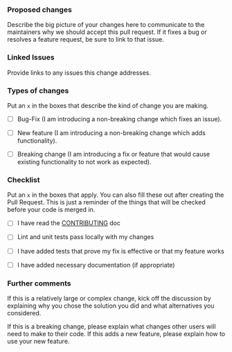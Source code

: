 ### Proposed changes

Describe the big picture of your changes here to communicate to the maintainers
why we should accept this pull request. If it fixes a bug or resolves a feature
request, be sure to link to that issue.


### Linked Issues

Provide links to any issues this change addresses.


### Types of changes

Put an `x` in the boxes that describe the kind of change you are making.

- [ ] Bug-Fix (I am introducing a non-breaking change which fixes an issue).
- [ ] New feature (I am introducing a non-breaking change which adds
      functionality).
- [ ] Breaking change (I am introducing a fix or feature that would cause
      existing functionality to not work as expected).


### Checklist

Put an `x` in the boxes that apply. You can also fill these out after creating
the Pull Request. This is just a reminder of the things that will be checked
before your code is merged in.

- [ ] I have read the [CONTRIBUTING] doc
- [ ] Lint and unit tests pass locally with my changes
- [ ] I have added tests that prove my fix is effective or that my
      feature works
- [ ] I have added necessary documentation (if appropriate)


### Further comments

If this is a relatively large or complex change, kick off the discussion by
explaining why you chose the solution you did and what alternatives you
considered.

If this is a breaking change, please explain what changes other users will need
to make to their code. If this adds a new feature, please explain how to use
your new feature.


[CONTRIBUTING]: https://github.com/stevethedev/regent/blob/master/CONTRIBUTING.md
[Pull Requests]: https://github.com/stevethedev/regent/pulls
